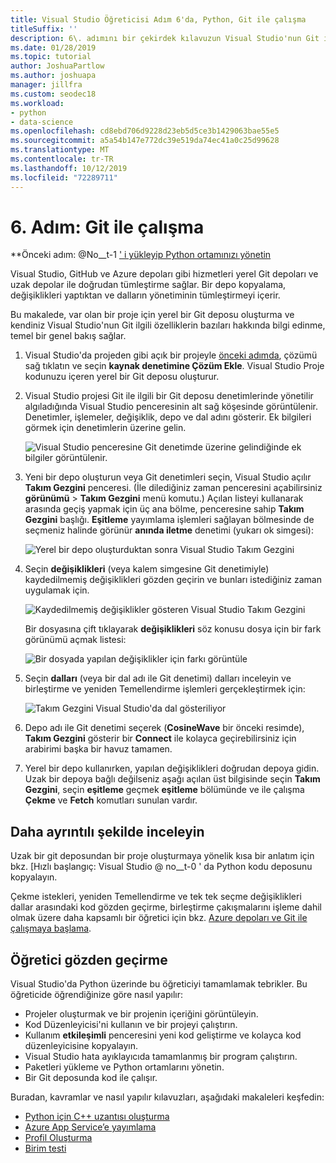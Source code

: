 ```yaml
---
title: Visual Studio Öğreticisi Adım 6'da, Python, Git ile çalışma
titleSuffix: ''
description: 6\. adımını bir çekirdek kılavuzun Visual Studio'nun Git ile ilgili özellikleri kapsayan Visual Studio'da Python.
ms.date: 01/28/2019
ms.topic: tutorial
author: JoshuaPartlow
ms.author: joshuapa
manager: jillfra
ms.custom: seodec18
ms.workload:
- python
- data-science
ms.openlocfilehash: cd8ebd706d9228d23eb5d5ce3b1429063bae55e5
ms.sourcegitcommit: a5a54b147e772dc39e519da74ec41a0c25d99628
ms.translationtype: MT
ms.contentlocale: tr-TR
ms.lasthandoff: 10/12/2019
ms.locfileid: "72289711"
---
```

# <a name="step-6-work-with-git"></a>6\. Adım: Git ile çalışma

**Önceki adım: @No__t-1 [' i yükleyip Python ortamınızı yönetin](tutorial-working-with-python-in-visual-studio-step-05-installing-packages.md)

Visual Studio, GitHub ve Azure depoları gibi hizmetleri yerel Git depoları ve uzak depolar ile doğrudan tümleştirme sağlar. Bir depo kopyalama, değişiklikleri yaptıktan ve dalların yönetiminin tümleştirmeyi içerir.

Bu makalede, var olan bir proje için yerel bir Git deposu oluşturma ve kendiniz Visual Studio'nun Git ilgili özelliklerin bazıları hakkında bilgi edinme, temel bir genel bakış sağlar.

1. Visual Studio'da projeden gibi açık bir projeyle [önceki adımda](tutorial-working-with-python-in-visual-studio-step-05-installing-packages.md), çözümü sağ tıklatın ve seçin **kaynak denetimine Çözüm Ekle**. Visual Studio Proje kodunuzu içeren yerel bir Git deposu oluşturur.

1. Visual Studio projesi Git ile ilgili bir Git deposu denetimlerinde yönetilir algıladığında Visual Studio penceresinin alt sağ köşesinde görüntülenir. Denetimler, işlemeler, değişiklik, depo ve dal adını gösterir. Ek bilgileri görmek için denetimlerin üzerine gelin.

    ![Visual Studio penceresine Git denetimde üzerine gelindiğinde ek bilgiler görüntülenir.](media/working-with-git-01.png)

1. Yeni bir depo oluşturun veya Git denetimleri seçin, Visual Studio açılır **Takım Gezgini** penceresi. (İle dilediğiniz zaman penceresini açabilirsiniz **görünümü** > **Takım Gezgini** menü komutu.) Açılan listeyi kullanarak arasında geçiş yapmak için üç ana bölme, penceresine sahip **Takım Gezgini** başlığı. **Eşitleme** yayımlama işlemleri sağlayan bölmesinde de seçmeniz halinde görünür **anında iletme** denetimi (yukarı ok simgesi):

    ![Yerel bir depo oluşturduktan sonra Visual Studio Takım Gezgini](media/working-with-git-02.png)

1. Seçin **değişiklikleri** (veya kalem simgesine Git denetimiyle) kaydedilmemiş değişiklikleri gözden geçirin ve bunları istediğiniz zaman uygulamak için.

    ![Kaydedilmemiş değişiklikler gösteren Visual Studio Takım Gezgini](media/working-with-git-03.png)

    Bir dosyasına çift tıklayarak **değişiklikleri** söz konusu dosya için bir fark görünümü açmak listesi:

    ![Bir dosyada yapılan değişiklikler için farkı görüntüle](media/working-with-git-05.png)

1. Seçin **dalları** (veya bir dal adı ile Git denetimi) dalları inceleyin ve birleştirme ve yeniden Temellendirme işlemleri gerçekleştirmek için:

    ![Takım Gezgini Visual Studio'da dal gösteriliyor](media/working-with-git-04.png)

1. Depo adı ile Git denetimi seçerek (**CosineWave** bir önceki resimde), **Takım Gezgini** gösterir bir **Connect** ile kolayca geçirebilirsiniz için arabirimi başka bir havuz tamamen.

1. Yerel bir depo kullanırken, yapılan değişiklikleri doğrudan depoya gidin. Uzak bir depoya bağlı değilseniz aşağı açılan üst bilgisinde seçin **Takım Gezgini**, seçin **eşitleme** geçmek **eşitleme** bölümünde ve ile çalışma **Çekme** ve **Fetch** komutları sunulan vardır.

## <a name="go-deeper"></a>Daha ayrıntılı şekilde inceleyin

Uzak bir git deposundan bir proje oluşturmaya yönelik kısa bir anlatım için bkz. [Hızlı başlangıç: Visual Studio @ no__t-0 ' da Python kodu deposunu kopyalayın.

Çekme istekleri, yeniden Temellendirme ve tek tek seçme değişiklikleri dallar arasındaki kod gözden geçirme, birleştirme çakışmalarını işleme dahil olmak üzere daha kapsamlı bir öğretici için bkz. [Azure depoları ve Git ile çalışmaya başlama](/azure/devops/repos/git/gitquickstart).

## <a name="tutorial-review"></a>Öğretici gözden geçirme

Visual Studio'da Python üzerinde bu öğreticiyi tamamlamak tebrikler. Bu öğreticide öğrendiğinize göre nasıl yapılır:

- Projeler oluşturmak ve bir projenin içeriğini görüntüleyin.
- Kod Düzenleyicisi'ni kullanın ve bir projeyi çalıştırın.
- Kullanım **etkileşimli** penceresini yeni kod geliştirme ve kolayca kod düzenleyicisine kopyalayın.
- Visual Studio hata ayıklayıcıda tamamlanmış bir program çalıştırın.
- Paketleri yükleme ve Python ortamlarını yönetin.
- Bir Git deposunda kod ile çalışır.

Buradan, kavramlar ve nasıl yapılır kılavuzları, aşağıdaki makaleleri keşfedin:

- [Python için C++ uzantısı oluşturma](working-with-c-cpp-python-in-visual-studio.md)
- [Azure App Service’e yayımlama](publishing-python-web-applications-to-azure-from-visual-studio.md)
- [Profil Oluşturma](profiling-python-code-in-visual-studio.md)
- [Birim testi](unit-testing-python-in-visual-studio.md)
